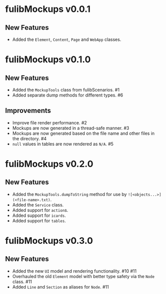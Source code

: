 # fulibMockups v0.0.1

## New Features

+ Added the `Element`, `Content`, `Page` and `WebApp` classes.

# fulibMockups v0.1.0

## New Features

+ Added the `MockupTools` class from fulibScenarios. #1
+ Added separate dump methods for different types. #6

## Improvements

* Improve file render performance. #2
* Mockups are now generated in a thread-safe manner. #3
* Mockups are now generated based on the file name and other files in the directory. #4
* `null` values in tables are now rendered as `N/A`. #5

# fulibMockups v0.2.0

## New Features

+ Added the `MockupTools.dumpToString` method for use by `![<objects...>](<file-name>.txt)`.
+ Added the `Service` class.
+ Added support for `action`s.
+ Added support for `icards`.
+ Added support for `tables`.

# fulibMockups v0.3.0

## New Features

+ Added the new `UI` model and rendering functionality. #10 #11
+ Overhauled the old `Element` model with better type safety via the `Node` class. #11
+ Added `Line` and `Section` as aliases for `Node`. #11
